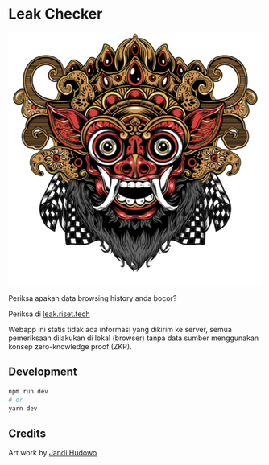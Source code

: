# Leak Checker

![Leak](public/img/leak.png)

Periksa apakah data browsing history anda bocor?

Periksa di [leak.riset.tech](https://leak.riset.tech)

Webapp ini statis tidak ada informasi yang dikirim ke server, semua
pemeriksaan dilakukan di lokal (browser) tanpa data
sumber menggunakan konsep zero-knowledge proof (ZKP).

## Development

```bash
npm run dev
# or
yarn dev
```

## Credits

Art work by [Jandi Hudowo](https://twitter.com/JHudhowo)